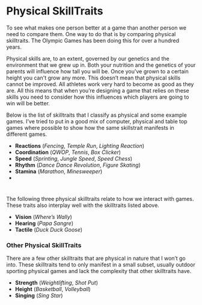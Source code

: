 ﻿# Physical SkillTraits
To see what makes one person better at a game than another person we need to compare them. One way to do that is by comparing physical skilltraits. The Olympic Games has been doing this for over a hundred years.

Physical skills are, to an extent, governed by our genetics and the environment that we grew up in. Both your nutrition and the genetics of your parents will influence how tall you will be. Once you've grown to a certain height you can't grow any more. This doesn’t mean that physical skills cannot be improved. All athletes work very hard to become as good as they are.  All this means that when you’re designing a game that relies on these skills you need to consider how this influences which players are going to win will be better. 

Below is the list of skilltraits that I classify as physical and some example games. I’ve tried to put in a good mix of computer, physical and table top games where possible to show how the same skillstrait manifests in different games.

- **Reactions** (*Fencing*, *Temple Run*, *Lighting Reaction*)
- **Coordination** (*QWOP*, *Tennis*, *Box Clicker*)
- **Speed** (*Sprinting*, *Jungle Speed*, *Speed Chess*)
- **Rhythm** (*Dance Dance Revolution*, *Figure Skating*)
- **Stamina** (*Marathon*, *Minesweeper*)
- 
#
The following three physical skilltraits relate to how we interact with games. These traits also interplay well with the skilltraits listed above.

- **Vision** (*Where’s Wally*)
- **Hearing** (*Papa Sangre*)
- **Tactile** (*Duck Duck Goose*)

### Other Physical SkillTraits
There are a few other skilltraits that are physical in nature that I won’t go into. These skilltraits tend to only manifest in a small subset, usually outdoor sporting physical games and lack the complexity that other skilltraits have.

- **Strength** (*Weightlifting*, *Shot Put*)
- **Height** (*Basketball*, *Volleyball*)
- **Singing** (*Sing Star*)
